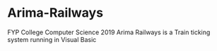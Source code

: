 # Arima-Railways
FYP College Computer Science 2019
Arima Railways is a Train ticking system running in Visual Basic

